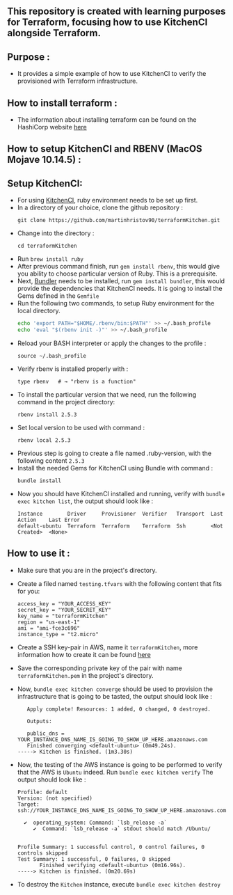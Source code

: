 ## This repository is created with learning purposes for Terraform, focusing how to use KitchenCI alongside Terraform.

## Purpose :

- It provides a simple example of how to use KitchenCI to verify the provisioned with Terraform infrastructure.

## How to install terraform : 

- The information about installing terraform can be found on the HashiCorp website 
[here](https://learn.hashicorp.com/terraform/getting-started/install.html)

## How to setup KitchenCI and RBENV (MacOS Mojave 10.14.5) :

## Setup KitchenCI:

- For using [KitchenCI](https://kitchen.ci/), ruby environment needs to be set up first.
- In a directory of your choice, clone the github repository :
    ```
    git clone https://github.com/martinhristov90/terraformKitchen.git
    ```
- Change into the directory :
    ```
    cd terraformKitchen
    ```
- Run `brew install ruby`
- After previous command finish, run `gem install rbenv`, this would give you ability to choose particular version of Ruby. This is a prerequisite.
- Next, [Bundler](https://bundler.io) needs to be installed, run `gem install bundler`, this would provide the dependencies that KitchenCI needs. It is going to install the Gems defined in the `Gemfile`
- Run the following two commands, to setup Ruby environment for the local directory.
    ```bash
    echo 'export PATH="$HOME/.rbenv/bin:$PATH"' >> ~/.bash_profile
    echo 'eval "$(rbenv init -)"' >> ~/.bash_profile
    ```
- Reload your BASH interpreter or apply the changes to the profile :
    ```shell
    source ~/.bash_profile 
    ```
- Verify rbenv is installed properly with :
    ```shell
    type rbenv   # → "rbenv is a function"
    ```
- To install the particular version that we need, run the following command in the project directory:
    ```shell
    rbenv install 2.5.3
    ```
- Set local version to be used with command :
    ```shell
    rbenv local 2.5.3
    ```
- Previous step is going to create a file named .ruby-version, with the following content `2.5.3`
- Install the needed Gems for KitchenCI using Bundle with command :
    ```shell
    bundle install
    ```
- Now you should have KitchenCI installed and running, verify with `bundle exec kitchen list`, the output should look like :
    ```
    Instance        Driver     Provisioner  Verifier   Transport  Last Action    Last Error
    default-ubuntu  Terraform  Terraform    Terraform  Ssh        <Not Created>  <None>
    ```

## How to use it :

- Make sure that you are in the project's directory.

- Create a filed named `testing.tfvars` with the following content that fits for you:
    ```
    access_key = "YOUR_ACCESS_KEY"
    secret_key = "YOUR_SECRET_KEY"
    key_name = "terraformKitchen"
    region = "us-east-1"
    ami = "ami-fce3c696"
    instance_type = "t2.micro"
    ```
- Create a SSH key-pair in AWS, name it `terraformKitchen`, more information how to create it can be found [here](https://docs.aws.amazon.com/AWSEC2/latest/UserGuide/AccessingInstancesLinux.html)

- Save the corresponding private key of the pair with name `terraformKitchen.pem` in the project's directory.

- Now, `bundle exec kitchen converge` should be used to provision the infrastructure that is going to be tasted, the output should look like :
    ```
       Apply complete! Resources: 1 added, 0 changed, 0 destroyed.

       Outputs:

       public_dns = YOUR_INSTANCE_DNS_NAME_IS_GOING_TO_SHOW_UP_HERE.amazonaws.com
       Finished converging <default-ubuntu> (0m49.24s).
    -----> Kitchen is finished. (1m3.30s)
    ```
- Now, the testing of the AWS instance is going to be performed to verify that the AWS is `Ubuntu` indeed. Run `bundle exec kitchen verify` The output should look like :
    ```
    Profile: default
    Version: (not specified)
    Target:  ssh://YOUR_INSTANCE_DNS_NAME_IS_GOING_TO_SHOW_UP_HERE.amazonaws.com:22

      ✔  operating_system: Command: `lsb_release -a`
         ✔  Command: `lsb_release -a` stdout should match /Ubuntu/


    Profile Summary: 1 successful control, 0 control failures, 0 controls skipped
    Test Summary: 1 successful, 0 failures, 0 skipped
           Finished verifying <default-ubuntu> (0m16.96s).
    -----> Kitchen is finished. (0m20.69s)
    ````
- To destroy the `Kitchen` instance, execute `bundle exec kitchen destroy`


